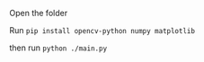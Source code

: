 Open the folder

Run ``` pip install opencv-python numpy matplotlib ``` 

then run ``` python ./main.py ```

